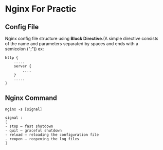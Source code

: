 # Nginx For Practic

## Config File
Nginx config file structure using <b>Block Directive</b>.(A simple directive consists of the name and parameters separated by spaces and ends with a semicolon (";"))
ex:
```
http {
    .....
    server {
        ....
    }
    .....
}
```

## Nginx Command 
```
nginx -s [signal]

signal : 
[
- stop — fast shutdown
- quit — graceful shutdown
- reload — reloading the configuration file
- reopen — reopening the log files
]
```
